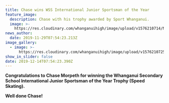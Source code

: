 ```yaml
---
title: Chase wins WSS International Junior Sportsman of the Year
feature_image:
  description: Chase with his trophy awarded by Sport Whanganui.
  image: >-
    https://res.cloudinary.com/whanganuihigh/image/upload/v1576210714/News/Chase%20Morpeth.International%20Jnr%20Sportsman%20of%20the%20Year%20Trophy/thumbnail_3.jpg
news_author:
  date: 2019-11-29T07:54:23.213Z
image_gallery:
  - image: >-
      https://res.cloudinary.com/whanganuihigh/image/upload/v1576210725/News/Chase%20Morpeth.International%20Jnr%20Sportsman%20of%20the%20Year%20Trophy/IMG_5976_1.jpg
show_in_slider: false
date: 2019-12-14T07:54:23.390Z
---
```

**Congratulations to Chase Morpeth for winning the Whanganui Secondary School International Junior Sportsman of the Year Trophy (Speed Skating).**

**Well done Chase!**


 
